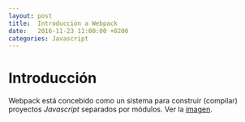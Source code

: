 ```yaml
---
layout: post
title:  Introducción a Webpack
date:   2016-11-23 11:00:00 +0200
categories: Javascript
---
```


# Introducción
Webpack está concebido como un sistema para construir (compilar) proyectos
*Javascript* separados por módulos. Ver la [imagen](https://webpack.github.io/).
